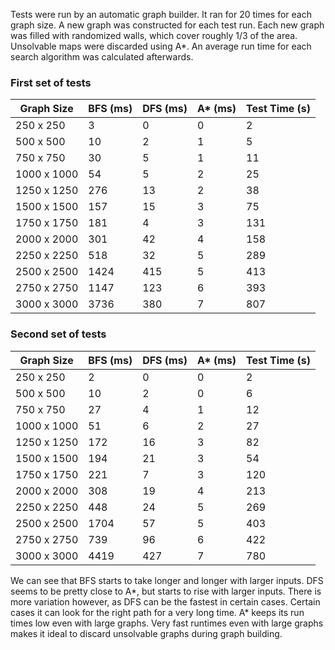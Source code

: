 Tests were run by an automatic graph builder. It ran for 20 times for each graph size. A new graph was constructed for each test run.  Each new graph was filled with randomized walls, which cover roughly 1/3 of the area. Unsolvable maps were discarded using A*. An average run time for each search algorithm was calculated afterwards.


### First set of tests

| Graph Size  | BFS (ms) | DFS (ms) | A* (ms) | Test Time (s) |
| ------------- | ------------- | ------------ | ------------ | ------------ |
| 250 x 250  | 3  | 0 | 0 | 2 | 
| 500 x 500  | 10  | 2 | 1 | 5 | 
| 750 x 750  | 30 | 5 | 1 | 11 | 
| 1000 x 1000  | 54  | 5 | 2 | 25 | 
| 1250 x 1250  | 276 | 13 | 2 | 38 | 
| 1500 x 1500  | 157 | 15 | 3 | 75 | 
| 1750 x 1750  | 181 | 4 | 3 | 131 | 
| 2000 x 2000  | 301 | 42 | 4 | 158 | 
| 2250 x 2250  | 518 | 32 | 5 | 289 | 
| 2500 x 2500  | 1424 | 415 | 5 | 413 | 
| 2750 x 2750   | 1147 | 123 | 6 | 393 | 
| 3000 x 3000  | 3736 | 380 | 7 | 807 | 

### Second set of tests

| Graph Size  | BFS (ms) | DFS (ms) | A* (ms) | Test Time (s) |
| ------------- | ------------- | ------------ | ------------ | ------------ |
| 250 x 250  | 2  | 0 | 0 | 2 | 
| 500 x 500  | 10  | 2 | 0 | 6 | 
| 750 x 750  | 27  | 4 | 1 | 12 | 
| 1000 x 1000  | 51  | 6 | 2 | 27 | 
| 1250 x 1250  | 172 | 16 | 3 | 82 | 
| 1500 x 1500  | 194  | 21 | 3 | 54 | 
| 1750 x 1750  | 221 | 7 | 3 | 120 | 
| 2000 x 2000  | 308 | 19 | 4 | 213 | 
| 2250 x 2250  | 448 | 24 | 5 | 269 | 
| 2500 x 2500  | 1704  | 57 | 5 | 403 | 
| 2750 x 2750   | 739  | 96 | 6 | 422 | 
| 3000 x 3000  | 4419 | 427 | 7 | 780 | 


We can see that BFS starts to take longer and longer with larger inputs. DFS seems to be pretty close to A*, but starts to rise with larger inputs. There is more variation however, as DFS can be the fastest in certain cases. Certain cases it can look for the right path for a very long time. A* keeps its run times low even with large graphs. Very fast runtimes even with large graphs makes it ideal to discard unsolvable graphs during graph building.
